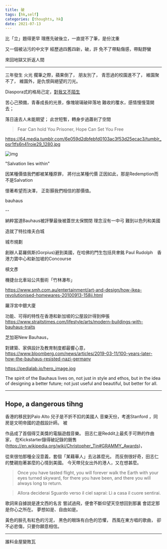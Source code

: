 ```yaml
---
title: 破
tags: [hk,self]
categories: [thoughts, hk]
date: 2021-07-13
---
```


比「立」題得更早
理應先破後立，一直提不了筆，是份沈重


又一個被沾污的中文字
經歷過四舊四新，破，許
免不了帶點傷感，帶點野蠻


來回地獄又折返人間




---

三年發生
火光
擱筆之際，蘋果倒了，
朋友別了，
青䓤過的校園進不了，
維園聚不了，
維園外，是仇恨與絕望的刀光。



Diaspora式的格局己定，[對我又不陌生](siumai.md)


苦心己預備，青春成長的光景，像塊玻璃破碎落地
難收的覆水，感情慢慢蕩開去；

落日遠去人未能期望；
此世短暫，轉身步過蕭剎了空間




> Fear Can hold You Prisoner, Hope Can Set You Free



https://64.media.tumblr.com/6e059d2dbfebfd0103ac3f53d25ecac3/tumblr_psr1tfs6n41roie29_1280.jpg



![img](redemption.png)



"Salvation lies within"

因某種價值我們都被某種原罪，
將付出某種代價
正因如此，那是Redemption而不是Salvation

懷著希望而決澤，
正彰顥我們相信的那價值。



bauhaus


--

納粹當道Bauhaus被評擊最後被蓋世太保關閉
理念沒有一中弓
難到以色列和美國

造就了特拉维夫白城

城市規劃

創辦人葛羅佩斯(Gorpius)避到美國，在哈佛的門生包括貝聿銘
Paul Rudolph　香港力寶中心和新加坡的Concourse


槙文彥

機捷台北車站公共藝術「竹林瀑布」

https://www.smh.com.au/entertainment/art-and-design/how-ikea-revolutionised-homewares-20100913-158ji.html


羅浮宮中銀大廈


功能、可得的特性在香港和新加坡的公屋設計得到伸張
https://www.straitstimes.com/lifestyle/arts/modern-buildings-with-bauhaus-traits

芝加哥New Bauhaus，

對建築、家俱設計及教育制度都最響心意，
https://www.bloomberg.com/news/articles/2019-03-11/100-years-later-how-the-bauhaus-resisted-nazi-germany


https://pedialab.io/hero_image.jpg

The spirit of the Bauhaus lives on, not just in style and ethos, but in the idea of designing a better future; not
just useful and beautiful, but better for all.




---
## Hope, a dangerous tihng





香港的移民到Palo Alto
兒子是不折不扣的美國人
音樂天份，考進Stanford ，同房是文明帝國的遊戲設計師。
被


作品成了首個得艾美獎的電腦遊戲音樂。
田志仁是Reddit上最炙手可熱的作曲家，
在Kickstarter錄得破記錄的銷售(https://en.wikipedia.org/wiki/Christopher_Tin#GRAMMY_Awards)，




從來很怕那種全沒意義，套個「某藉華人」去沾甚麼光。
而反倒很好奇，田志仁的雙親抱著甚麼的心情到美國。
今天帶兒女出外的港人，又在想甚麼。


> Once you have tasted flight, you will forever walk the Earth with your eyes turned skyward, for there you have been, and there you will always long to return.

>Allora deciderai Sguardo verso il ciel saprai:
Lì a casa il cuore sentirai.

歌詞來自據說是達文西的名言
嘗試過飛，便會不斷仰望天空想回到那裏
會認定那是你心之所在。
夢想如是、自由如是。


黃色的臉孔有紅色的污泥，
黑色的眼珠有白色的恐懼，
西風在東方唱的歌曲，
卻不必悲傷，只要你願意相信。



---





誰料金屋變敗瓦
